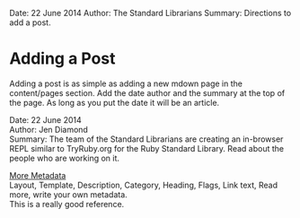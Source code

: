 Date: 22 June 2014
Author: The Standard Librarians
Summary: Directions to add a post.

# Adding a Post

Adding a post is as simple as adding a new mdown page in the content/pages section.
Add the date author and the summary at the top of the page. As long as you put the date it will be an article.

Date: 22 June 2014  
Author: Jen Diamond  
Summary: The team of the Standard Librarians are creating an in-browser REPL similar to TryRuby.org for the Ruby Standard Library. Read about the people who are working on it.

[More Metadata](http://nestacms.com/docs/creating-content/metadata-reference)  
Layout, Template, Description, Category, Heading, Flags, Link text, Read more, write your own metadata.  
This is a really good reference.  